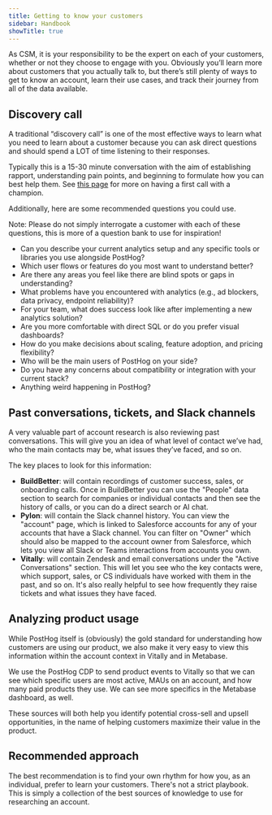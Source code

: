 ```yaml
---
title: Getting to know your customers
sidebar: Handbook
showTitle: true
---
```


As CSM, it is your responsibility to be the expert on each of your customers, whether or not they choose to engage with you. Obviously you’ll learn more about customers that you actually talk to, but there’s still plenty of ways to get to know an account, learn their use cases, and track their journey from all of the data available.

## Discovery call

A traditional “discovery call” is one of the most effective ways to learn what you need to learn about a customer because you can ask direct questions and should spend a LOT of time listening to their responses.

Typically this is a 15-30 minute conversation with the aim of establishing rapport, understanding pain points, and beginning to formulate how you can best help them. See [this page](/handbook/cs-and-onboarding/saying-hi-to-your-customers#mission-start) for more on having a first call with a champion.


Additionally, here are some recommended questions you could use.

Note: Please do not simply interrogate a customer with each of these questions, this is more of a question bank to use for inspiration!

- Can you describe your current analytics setup and any specific tools or libraries you use alongside PostHog?
- Which user flows or features do you most want to understand better?
- Are there any areas you feel like there are blind spots or gaps in understanding?
- What problems have you encountered with analytics (e.g., ad blockers, data privacy, endpoint reliability)?
- For your team, what does success look like after implementing a new analytics solution?
- Are you more comfortable with direct SQL or do you prefer visual dashboards?
- How do you make decisions about scaling, feature adoption, and pricing flexibility?
- Who will be the main users of PostHog on your side?
- Do you have any concerns about compatibility or integration with your current stack?
- Anything weird happening in PostHog?

## Past conversations, tickets, and Slack channels

A very valuable part of account research is also reviewing past conversations. This will give you an idea of what level of contact we’ve had, who the main contacts may be, what issues they’ve faced, and so on.

The key places to look for this information:

- **BuildBetter**: will contain recordings of customer success, sales, or onboarding calls. Once in BuildBetter you can use the <PrivateLink url="https://app.buildbetter.app/people">"People"</PrivateLink> data section to search for companies or individual contacts and then see the history of calls, or you can do a direct search or AI chat.
- **Pylon**: will contain the Slack channel history. You can view the <PrivateLink url="https://app.usepylon.com/accounts">"account"</PrivateLink> page, which is linked to Salesforce accounts for any of your accounts that have a Slack channel. You can filter on "Owner" which should also be mapped to the account owner from Salesforce, which lets you view all Slack or Teams interactions from accounts you own.
- **Vitally**: will contain Zendesk and email conversations under the <PrivateLink url="https://posthog.vitally-eu.io/conversations/active/">"Active Conversations"</PrivateLink> section. This will let you see who the key contacts were, which support, sales, or CS individuals have worked with them in the past, and so on. It's also really helpful to see how frequently they raise tickets and what issues they have faced.

## Analyzing product usage

While PostHog itself is (obviously) the gold standard for understanding how customers are using our product, we also make it very easy to view this information within the account context in Vitally and in Metabase.

We use the PostHog CDP to send product events to Vitally so that we can see which specific users are most active, MAUs on an account, and how many paid products they use.
We can see more specifics in the Metabase dashboard, as well.

These sources will both help you identify potential cross-sell and upsell opportunities, in the name of helping customers maximize their value in the product.

## Recommended approach
The best recommendation is to find your own rhythm for how you, as an individual, prefer to learn your customers. There's not a strict playbook. This is simply a collection of the best sources of knowledge to use for researching an account.
